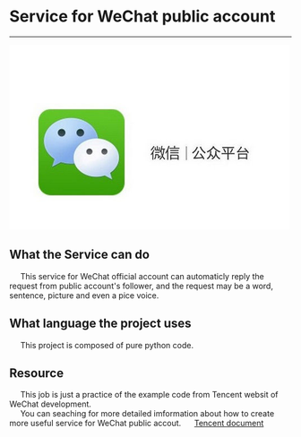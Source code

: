 # Service for WeChat public account  
---

![](img1.jpg)
## What the Service can do  
&nbsp;&nbsp;&nbsp;&nbsp;&nbsp;This service for WeChat official account can automaticly reply the request from public account's follower, and the request may be a word, sentence, picture and even a pice voice.
## What language the project uses
&nbsp;&nbsp;&nbsp;&nbsp;&nbsp;This project is composed of pure python code.
## Resource
&nbsp;&nbsp;&nbsp;&nbsp;&nbsp;This job is just a practice of the example code from Tencent websit of WeChat development.  
&nbsp;&nbsp;&nbsp;&nbsp;&nbsp;You can seaching for more detailed imformation about how to create more useful service for WeChat public accout.
&nbsp;&nbsp;&nbsp;&nbsp;&nbsp;[Tencent document](https://mp.weixin.qq.com/wiki?t=resource/res_main&id=mp1472017492_58YV5)
